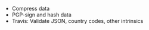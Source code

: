 
* Compress data
* PGP-sign and hash data
* Travis: Validate JSON, country codes, other intrinsics

